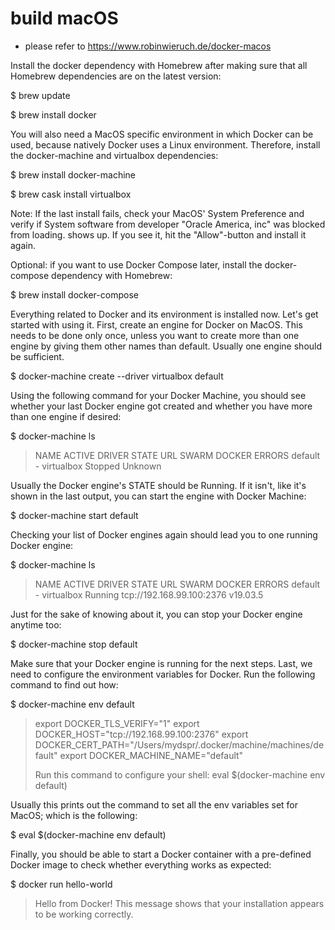 # build macOS

* please refer to https://www.robinwieruch.de/docker-macos

Install the docker dependency with Homebrew after making sure that all Homebrew dependencies are on the latest version:

$ brew update

$ brew install docker

You will also need a MacOS specific environment in which Docker can be used, because natively Docker uses a Linux environment. Therefore, install the docker-machine and virtualbox dependencies:

$ brew install docker-machine

$ brew cask install virtualbox

Note: If the last install fails, check your MacOS' System Preference and verify if System software from developer "Oracle America, inc" was blocked from loading. shows up. If you see it, hit the "Allow"-button and install it again.

Optional: if you want to use Docker Compose later, install the docker-compose dependency with Homebrew:

$ brew install docker-compose

Everything related to Docker and its environment is installed now. Let's get started with using it. First, create an engine for Docker on MacOS. This needs to be done only once, unless you want to create more than one engine by giving them other names than default. Usually one engine should be sufficient.

$ docker-machine create --driver virtualbox default

Using the following command for your Docker Machine, you should see whether your last Docker engine got created and whether you have more than one engine if desired:

$ docker-machine ls

> NAME      ACTIVE   DRIVER       STATE     URL   SWARM   DOCKER    ERRORS
> default   -        virtualbox   Stopped                 Unknown

Usually the Docker engine's STATE should be Running. If it isn't, like it's shown in the last output, you can start the engine with Docker Machine:

$ docker-machine start default

Checking your list of Docker engines again should lead you to one running Docker engine:

$ docker-machine ls
 
> NAME      ACTIVE   DRIVER       STATE     URL                         SWARM   DOCKER     ERRORS
> default   -        virtualbox   Running   tcp://192.168.99.100:2376           v19.03.5

Just for the sake of knowing about it, you can stop your Docker engine anytime too:

$ docker-machine stop default

Make sure that your Docker engine is running for the next steps. Last, we need to configure the environment variables for Docker. Run the following command to find out how:

$ docker-machine env default
 
> export DOCKER_TLS_VERIFY="1"
> export DOCKER_HOST="tcp://192.168.99.100:2376"
> export DOCKER_CERT_PATH="/Users/mydspr/.docker/machine/machines/default"
> export DOCKER_MACHINE_NAME="default"
>
> Run this command to configure your shell:
> eval $(docker-machine env default)

Usually this prints out the command to set all the env variables set for MacOS; which is the following:

$ eval $(docker-machine env default)

Finally, you should be able to start a Docker container with a pre-defined Docker image to check whether everything works as expected:

$ docker run hello-world
 
> Hello from Docker!
> This message shows that your installation appears to be working correctly.

